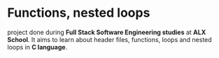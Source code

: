 # Functions, nested loops


project done during **Full Stack Software Engineering studies** at **ALX School**. It aims to learn about header files, functions, loops and nested loops in **C language**.
